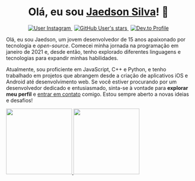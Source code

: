 <h1 align="center">Olá, eu sou <a href="https://instagram.com/jaedsonpys">Jaedson Silva</a>! 👋</h1>

<p align="center">
   <a href="https://instagram.com/jaedsonpys">
      <img alt="User Instagram" src="https://img.shields.io/static/v1?label=Instagram&message=Seguir&logo=instagram&color=orange">
   </a>
   <a href="" style="margin-right: 5px; margin-left: 5px">
      <img alt="GitHub User's stars" src="https://img.shields.io/github/stars/jaedsonpys?style=social">
   </a>
   <a href="https://dev.to/jaedsonpys">
      <img alt="Dev.to Profile" src="https://img.shields.io/static/v1?label=DEV.to&message=Ler artigos&color=green&logo=dev.to">
   </a>
</p>

Olá, eu sou Jaedson, um jovem desenvolvedor de 15 anos apaixonado por tecnologia e *open-source*. Comecei minha jornada na programação em janeiro de 2021 e, desde então, tenho explorado diferentes linguagens e tecnologias para expandir minhas habilidades.

Atualmente, sou proficiente em JavaScript, C++ e Python, e tenho trabalhado em projetos que abrangem desde a criação de aplicativos iOS e Android até desenvolvimento web. Se você estiver procurando por um desenvolvedor dedicado e entusiasmado, sinta-se à vontade para **explorar meu perfil** e [entrar em contato](mailto:jaedson.dev@proton.me) comigo. Estou sempre aberto a novas ideias e desafios!

<a href="https://github.com/jaedsonpys">
   <img height="180em" src="https://github-readme-stats-sigma-five.vercel.app/api/top-langs/?username=jaedsonpys&theme=radical&layout=compact" />
   <img height="180em" src="https://github-readme-streak-stats.herokuapp.com/?user=jaedsonpys&theme=radical&hide_border=false"/>
</a>
